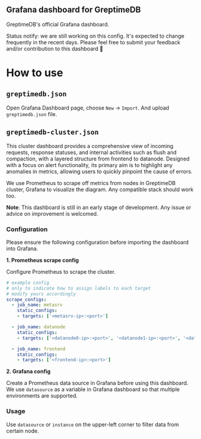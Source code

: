 Grafana dashboard for GreptimeDB
--------------------------------

GreptimeDB's official Grafana dashboard.

Status notify: we are still working on this config. It's expected to change frequently in the recent days. Please feel free to submit your feedback and/or contribution to this dashboard 🤗

# How to use

## `greptimedb.json`

Open Grafana Dashboard page, choose `New` -> `Import`. And upload `greptimedb.json` file.

## `greptimedb-cluster.json`

This cluster dashboard provides a comprehensive view of incoming requests, response statuses, and internal activities such as flush and compaction, with a layered structure from frontend to datanode. Designed with a focus on alert functionality, its primary aim is to highlight any anomalies in metrics, allowing users to quickly pinpoint the cause of errors.

We use Prometheus to scrape off metrics from nodes in GreptimeDB cluster, Grafana to visualize the diagram. Any compatible stack should work too.

__Note__: This dashboard is still in an early stage of development. Any issue or advice on improvement is welcomed.

### Configuration

Please ensure the following configuration before importing the dashboard into Grafana.

__1. Prometheus scrape config__

Configure Prometheus to scrape the cluster.

```yml
# example config
# only to indicate how to assign labels to each target
# modify yours accordingly
scrape_configs:
  - job_name: metasrv
    static_configs:
    - targets: ['<metasrv-ip>:<port>']

  - job_name: datanode
    static_configs:
    - targets: ['<datanode0-ip>:<port>', '<datanode1-ip>:<port>', '<datanode2-ip>:<port>']

  - job_name: frontend
    static_configs:
    - targets: ['<frontend-ip>:<port>']
```

__2. Grafana config__

Create a Prometheus data source in Grafana before using this dashboard. We use `datasource` as a variable in Grafana dashboard so that multiple environments are supported.

### Usage

Use `datasource` or `instance` on the upper-left corner to filter data from certain node.

